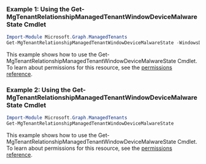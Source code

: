 ### Example 1: Using the Get-MgTenantRelationshipManagedTenantWindowDeviceMalwareState Cmdlet
```powershell
Import-Module Microsoft.Graph.ManagedTenants
Get-MgTenantRelationshipManagedTenantWindowDeviceMalwareState -WindowsDeviceMalwareStateId $windowsDeviceMalwareStateId
```
This example shows how to use the Get-MgTenantRelationshipManagedTenantWindowDeviceMalwareState Cmdlet.
To learn about permissions for this resource, see the [permissions reference](/graph/permissions-reference).
### Example 2: Using the Get-MgTenantRelationshipManagedTenantWindowDeviceMalwareState Cmdlet
```powershell
Import-Module Microsoft.Graph.ManagedTenants
Get-MgTenantRelationshipManagedTenantWindowDeviceMalwareState
```
This example shows how to use the Get-MgTenantRelationshipManagedTenantWindowDeviceMalwareState Cmdlet.
To learn about permissions for this resource, see the [permissions reference](/graph/permissions-reference).
